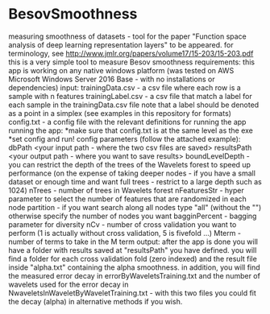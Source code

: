 # BesovSmoothness
measuring smoothness of datasets - tool for the paper "Function space analysis of deep learning
representation layers" to be appeared. for terminology, see http://www.jmlr.org/papers/volume17/15-203/15-203.pdf
this is a very simple tool to measure Besov smoothness
requirements:
this app is working on any native windows platform (was tested on AWS Microsoft Windows Server 2016 Base - with no installations or dependencies)
input:
trainingData.csv - a csv file where each row is a sample with n features
trainingLabel.csv - a csv file that match a label for each sample in the trainingData.csv file note that a label should be denoted as a point in a simplex (see examples in this repository for formats)
config.txt - a config file with the relevant definitions for running the app
running the app:
*make sure that config.txt is at the same level as the exe
*set config and run!
config parameters (follow the attached example):
dbPath				<your input path - where the two csv files are saved>
resultsPath			<your output path - where you want to save results>
boundLevelDepth		 - you can restrict the depth of the trees of the Wavelets forest to speed up performance (on the expense of taking deeper nodes - if you have a small dataset or enough time and want full trees - restrict to a large depth such as 1024)
nTrees				- number of trees in Wavelets forest
nFeaturesStr		- hyper parameter to select the number of features that are randomized in each node partition - if you want search along all nodes type "all" (without the "") otherwise specify the number of nodes you want
bagginPercent		- bagging parameter for diversity 
nCv					- number of cross validation you want to perform (1 is actually without cross validation, 5 is fivefold ...)
Mterm				- number of terms to take in the M term
output:
after the app is done you will have a folder with results saved at "resultsPath" you have defined.
you will find a folder for each cross validation fold (zero indexed) and the result file inside "alpha.txt" containing the alpha smoothness. in addition, you will find the measured error decay in errorByWaveletsTraining.txt and the number of wavelets used for the error decay in NwaveletsInWaveletByWaveletTraining.txt - with this two files you could fit the decay (alpha) in alternative methods if you wish.

